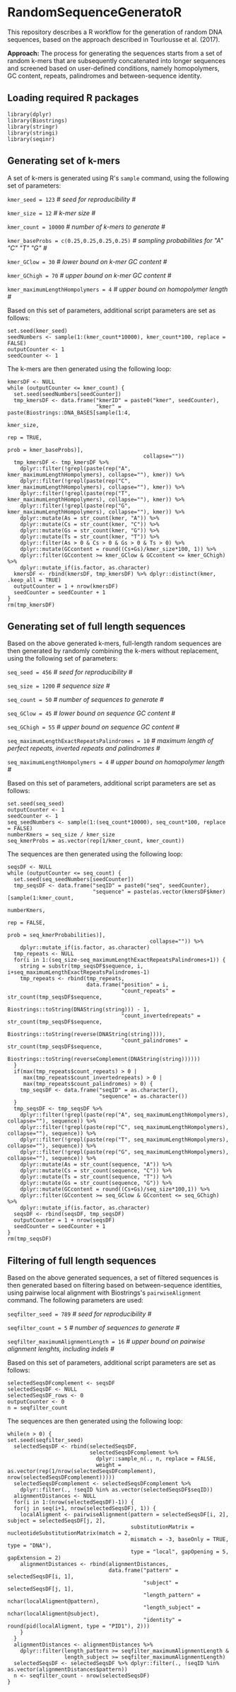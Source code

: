 # RandomSequenceGeneratoR
This repository describes a R workflow for the generation of random DNA sequences, based on the approach described in Tourlousse et al. (2017).

**Approach:**
The process for generating the sequences starts from a set of random k-mers that are subsequently concatenated into longer sequences and screened based on user-defined conditions, namely homopolymers, GC content, repeats, palindromes and between-sequence identity.

## Loading required R packages

```
library(dplyr)
library(Biostrings)
library(stringr)
library(stringi)
library(seqinr)
```

## Generating set of k-mers

A set of k-mers is generated using R's `sample` command, using the following set of parameters:

`kmer_seed = 123` *# seed for reproducibility #*

`kmer_size = 12` *# k-mer size #*

`kmer_count = 10000` *# number of k-mers to generate #*

`kmer_baseProbs = c(0.25,0.25,0.25,0.25)` *# sampling probabilities for "A" "C" "T" "G" #*

`kmer_GClow = 30` *# lower bound on k-mer GC content #*

`kmer_GChigh = 70` *# upper bound on k-mer GC content #*

`kmer_maximumLengthHompolymers = 4` *# upper bound on homopolymer length #*

Based on this set of parameters, additional script parameters are set as follows:

```
set.seed(kmer_seed)
seedNumbers <- sample(1:(kmer_count*10000), kmer_count*100, replace = FALSE)
outputCounter <- 1
seedCounter <- 1
```

The k-mers are then generated using the following loop:

```
kmersDF <- NULL
while (outputCounter <= kmer_count) {
  set.seed(seedNumbers[seedCounter])
  tmp_kmersDF <- data.frame("kmerID" = paste0("kmer", seedCounter),
                            "kmer" = paste(Biostrings::DNA_BASES[sample(1:4,
                                                                        kmer_size,
                                                                        rep = TRUE,
                                                                        prob = kmer_baseProbs)],
                                           collapse=""))
  tmp_kmersDF <- tmp_kmersDF %>% 
    dplyr::filter(!grepl(paste(rep("A", kmer_maximumLengthHompolymers), collapse=""), kmer)) %>% 
    dplyr::filter(!grepl(paste(rep("C", kmer_maximumLengthHompolymers), collapse=""), kmer)) %>% 
    dplyr::filter(!grepl(paste(rep("T", kmer_maximumLengthHompolymers), collapse=""), kmer)) %>% 
    dplyr::filter(!grepl(paste(rep("G", kmer_maximumLengthHompolymers), collapse=""), kmer)) %>%
    dplyr::mutate(As = str_count(kmer, "A")) %>%
    dplyr::mutate(Cs = str_count(kmer, "C")) %>%
    dplyr::mutate(Gs = str_count(kmer, "G")) %>%
    dplyr::mutate(Ts = str_count(kmer, "T")) %>%
    dplyr::filter(As > 0 & Cs > 0 & Gs > 0 & Ts > 0) %>%
    dplyr::mutate(GCcontent = round((Cs+Gs)/kmer_size*100, 1)) %>%
    dplyr::filter(GCcontent >= kmer_GClow & GCcontent <= kmer_GChigh) %>%
    dplyr::mutate_if(is.factor, as.character)
  kmersDF <- rbind(kmersDF, tmp_kmersDF) %>% dplyr::distinct(kmer, .keep_all = TRUE) 
  outputCounter = 1 + nrow(kmersDF)
  seedCounter = seedCounter + 1
}
rm(tmp_kmersDF)
```

## Generating set of full length sequences

Based on the above generated k-mers, full-length random sequences are then generated by randomly combining the k-mers without replacement, using the following set of parameters: 

`seq_seed = 456` *# seed for reproducibility #*

`seq_size = 1200`  *# sequence size #*

`seq_count = 50` *# number of sequences to generate #*

`seq_GClow = 45` *# lower bound on sequence GC content #*

`seq_GChigh = 55` *# upper bound on sequence GC content #*

`seq_maximumLengthExactRepeatsPalindromes = 10` *# maximum length of perfect repeats, inverted repeats and palindromes #*

`seq_maximumLengthHompolymers = 4` *# upper bound on homopolymer length #*

Based on this set of parameters, additional script parameters are set as follows:

```
set.seed(seq_seed)
outputCounter <- 1
seedCounter <- 1
seq_seedNumbers <- sample(1:(seq_count*10000), seq_count*100, replace = FALSE)
numberKmers = seq_size / kmer_size
seq_kmerProbs = as.vector(rep(1/kmer_count, kmer_count))
```

The sequences are then generated using the following loop:

```
seqsDF <- NULL
while (outputCounter <= seq_count) {
  set.seed(seq_seedNumbers[seedCounter])
  tmp_seqsDF <- data.frame("seqID" = paste0("seq", seedCounter),
                           "sequence" = paste(as.vector(kmersDF$kmer)[sample(1:kmer_count, 
                                                                             numberKmers,
                                                                             rep = FALSE, 
                                                                             prob = seq_kmerProbabilities)], 
                                             collapse="")) %>%
    dplyr::mutate_if(is.factor, as.character)
  tmp_repeats <- NULL
  for(i in 1:(seq_size-seq_maximumLengthExactRepeatsPalindromes+1)) {
    string = substr(tmp_seqsDF$sequence, i, i+seq_maximumLengthExactRepeatsPalindromes-1)
    tmp_repeats <- rbind(tmp_repeats, 
                         data.frame("position" = i,
                                    "count_repeats" = str_count(tmp_seqsDF$sequence, 
                                     Biostrings::toString(DNAString(string))) - 1,
                                    "count_invertedrepeats" = str_count(tmp_seqsDF$sequence, 
                                     Biostrings::toString(reverse(DNAString(string)))),
                                    "count_palindromes" = str_count(tmp_seqsDF$sequence, 
                                     Biostrings::toString(reverseComplement(DNAString(string))))))                               
  }
  if(max(tmp_repeats$count_repeats) > 0 | 
     max(tmp_repeats$count_invertedrepeats) > 0 | 
     max(tmp_repeats$count_palindromes) > 0) {
    tmp_seqsDF <- data.frame("seqID" = as.character(), 
                             "sequence" = as.character())
  }
  tmp_seqsDF <- tmp_seqsDF %>% 
    dplyr::filter(!grepl(paste(rep("A", seq_maximumLengthHompolymers), collapse=""), sequence)) %>% 
    dplyr::filter(!grepl(paste(rep("C", seq_maximumLengthHompolymers), collapse=""), sequence)) %>% 
    dplyr::filter(!grepl(paste(rep("T", seq_maximumLengthHompolymers), collapse=""), sequence)) %>% 
    dplyr::filter(!grepl(paste(rep("G", seq_maximumLengthHompolymers), collapse=""), sequence)) %>%
    dplyr::mutate(As = str_count(sequence, "A")) %>%
    dplyr::mutate(Cs = str_count(sequence, "C")) %>%
    dplyr::mutate(Ts = str_count(sequence, "T")) %>%
    dplyr::mutate(Gs = str_count(sequence, "G")) %>%
    dplyr::mutate(GCcontent = round((Cs+Gs)/seq_size*100,1)) %>%
    dplyr::filter(GCcontent >= seq_GClow & GCcontent <= seq_GChigh) %>%
    dplyr::mutate_if(is.factor, as.character)
  seqsDF <- rbind(seqsDF, tmp_seqsDF)
  outputCounter = 1 + nrow(seqsDF)
  seedCounter = seedCounter + 1
}
rm(tmp_seqsDF)
```

## Filtering of full length sequences

Based on the above generated sequences, a set of filtered sequences is then generated based on filtering based on between-sequence identities, using pairwise local alignment with Biostrings's `pairwiseAlignment` command. The following parameters are used:

`seqfilter_seed = 789` *# seed for reproducibility #*

`seqfilter_count = 5` *# number of sequences to generate #*

`seqfilter_maximumAlignmentLength = 16` *# upper bound on pairwise alignment lenghts, including indels #*

Based on this set of parameters, additional script parameters are set as follows:

```
selectedSeqsDFcomplement <- seqsDF
selectedSeqsDF <- NULL
selectedSeqsDF_rows <- 0
outputCounter <- 0
n = seqfilter_count
```

The sequences are then generated using the following loop:

```
while(n > 0) {
set.seed(seqfilter_seed)
  selectedSeqsDF <- rbind(selectedSeqsDF,
                          selectedSeqsDFcomplement %>%
                            dplyr::sample_n(., n, replace = FALSE,  
                            weight = as.vector(rep(1/nrow(selectedSeqsDFcomplement), nrow(selectedSeqsDFcomplement)))))
  selectedSeqsDFcomplement <- selectedSeqsDFcomplement %>% 
    dplyr::filter(., !seqID %in% as.vector(selectedSeqsDF$seqID))
  alignmentDistances <- NULL
  for(i in 1:(nrow(selectedSeqsDF)-1)) {
  for(j in seq(i+1, nrow(selectedSeqsDF), 1)) {
    localAligment <- pairwiseAlignment(pattern = selectedSeqsDF[i, 2], subject = selectedSeqsDF[j, 2],
                                       substitutionMatrix = nucleotideSubstitutionMatrix(match = 2,
                                       mismatch = -3, baseOnly = TRUE, type = "DNA"),
                                       type = "local", gapOpening = 5, gapExtension = 2) 
    alignmentDistances <- rbind(alignmentDistances,
                                data.frame("pattern" = selectedSeqsDF[i, 1],
                                           "subject" = selectedSeqsDF[j, 1],
                                           "length_pattern" = nchar(localAligment@pattern),
                                           "length_subject" = nchar(localAligment@subject),
                                           "identity" = round(pid(localAligment, type = "PID1"), 2)))
    }
  }
  alignmentDistances <- alignmentDistances %>% 
    dplyr::filter(length_pattern >= seqfilter_maximumAlignmentLength & 
                  length_subject >= seqfilter_maximumAlignmentLength)
  selectedSeqsDF <- selectedSeqsDF %>% dplyr::filter(., !seqID %in% as.vector(alignmentDistances$pattern))
  n <- seqfilter_count - nrow(selectedSeqsDF)
}
```
